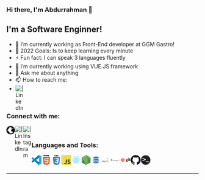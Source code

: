 
### Hi there, I'm Abdurrahman 👋

## I'm a Software Enginner!

- 🌱 I’m currently working as Front-End developer at GGM Gastro!
- 🥅 2022 Goals: Is to keep learning every minute
- ⚡ Fun fact: I can speak 3 languages fluently
- 🔭 I’m currently working using VUE.JS framework
- 💬 Ask me about anything
- 📫 How to reach me: 
- [<img align="left" alt="  | LinkedIn"   width="22px" src="https://cdn.jsdelivr.net/npm/simple-icons@v3/icons/linkedin.svg" />](https://www.linkedin.com/in/abdurrahman-subh/)
<br/>

### Connect with me:

[<img align="left" alt="Github" width="22px" src="https://raw.githubusercontent.com/iconic/open-iconic/master/svg/globe.svg" />](https://github.com/abdurrahman-subh/)
[<img align="left" alt="  | LinkedIn"   width="22px" src="https://cdn.jsdelivr.net/npm/simple-icons@v3/icons/linkedin.svg" />](https://www.linkedin.com/in/abdurrahman-subh/)
[<img align="left" alt="  | Instagram"  width="22px" src="https://cdn.jsdelivr.net/npm/simple-icons@v3/icons/instagram.svg" />](https://www.instagram.com/abdurrahman_subh/)

<br/>

### Languages and Tools:

<img align="left" alt="Visual Studio Code" width="26px" src="https://raw.githubusercontent.com/github/explore/80688e429a7d4ef2fca1e82350fe8e3517d3494d/topics/visual-studio-code/visual-studio-code.png" />
<img align="left" alt="HTML5" width="26px" src="https://raw.githubusercontent.com/github/explore/80688e429a7d4ef2fca1e82350fe8e3517d3494d/topics/html/html.png" />
<img align="left" alt="CSS3" width="26px" src="https://raw.githubusercontent.com/github/explore/80688e429a7d4ef2fca1e82350fe8e3517d3494d/topics/css/css.png" />
<img align="left" alt="JavaScript" width="26px" src="https://raw.githubusercontent.com/github/explore/80688e429a7d4ef2fca1e82350fe8e3517d3494d/topics/javascript/javascript.png" />
<img align="left" alt="React" width="26px" src="https://raw.githubusercontent.com/github/explore/80688e429a7d4ef2fca1e82350fe8e3517d3494d/topics/react/react.png" />
<img align="left" alt="Node.js" width="26px" src="https://raw.githubusercontent.com/github/explore/80688e429a7d4ef2fca1e82350fe8e3517d3494d/topics/nodejs/nodejs.png" />
<img align="left" alt="SQL" width="26px" src="https://raw.githubusercontent.com/github/explore/80688e429a7d4ef2fca1e82350fe8e3517d3494d/topics/sql/sql.png" />
<img align="left" alt="MySQL" width="26px" src="https://raw.githubusercontent.com/github/explore/80688e429a7d4ef2fca1e82350fe8e3517d3494d/topics/mysql/mysql.png" />
<img align="left" alt="MongoDB" width="26px" src="https://raw.githubusercontent.com/github/explore/80688e429a7d4ef2fca1e82350fe8e3517d3494d/topics/mongodb/mongodb.png" />
<img align="left" alt="Git" width="26px" src="https://raw.githubusercontent.com/github/explore/80688e429a7d4ef2fca1e82350fe8e3517d3494d/topics/git/git.png" />
<img align="left" alt="GitHub" width="26px" src="https://raw.githubusercontent.com/github/explore/78df643247d429f6cc873026c0622819ad797942/topics/github/github.png" />
<img align="left" alt="Terminal" width="26px" src="https://raw.githubusercontent.com/github/explore/80688e429a7d4ef2fca1e82350fe8e3517d3494d/topics/terminal/terminal.png" />

<br />
<br />

---



[instagram]: https://www.instagram.com/abdurrahman_subh/
[linkedin]: https://www.linkedin.com/in/abdurrahman-subh/

<!--
**Abdurrahman-Subh/Abdurrahman-Subh** is a ✨ _special_ ✨ repository because its `README.md` (this file) appears on your GitHub profile.

Here are some ideas to get you started:

- 🔭 I’m currently working on ...
- 🌱 I’m currently learning ...
- 👯 I’m looking to collaborate on ...
- 🤔 I’m looking for help with ...
- 💬 Ask me about ...
- 📫 How to reach me: ...
- 😄 Pronouns: ...
- ⚡ Fun fact: ...
-->
